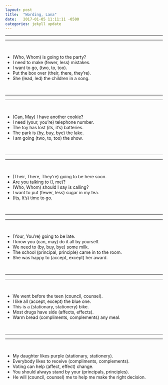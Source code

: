 ```yaml
---
layout: post
title:  "Wording, Lana"
date:   2017-01-05 11:11:11 -0500
categories: jekyll update
---
```


-----
-----
<br>

+ (Who, Whom) is going to the party?
+ I need to make (fewer, less) mistakes.
+ I want to go, (two, to, too).
+ Put the box over (their, there, they’re).
+ She (lead, led) the children in a song.

<br>

-----
-----
<br>

+ (Can, May) I have another cookie?
+ I need (your, you’re) telephone number.
+ The toy has lost (its, it’s) batteries.
+ The park is (by, buy, bye) the lake.
+ I am going (two, to, too) the show.

<br>

-----
-----
<br>

+ (Their, There, They’re) going to be here soon.
+ Are you talking to (I, me)?
+ (Who, Whom) should I say is calling?
+ I want to put (fewer, less) sugar in my tea.
+ (Its, It’s) time to go.

<br>

-----
-----
<br>

+ (Your, You’re) going to be late.
+ I know you (can, may) do it all by yourself.
+ We need to (by, buy, bye) some milk.
+ The school (principal, principle) came in to the room.
+ She was happy to (accept, except) her award.

<br>

-----
-----
<br>

+ We went before the teen (council, counsel).
+ I like all (accept, except) the blue one.
+ This is a (stationary, stationery) bike.
+ Most drugs have side (affects, effects).
+ Warm bread (compliments, complements) any meal.

<br>

-----
-----
<br>

+ My daughter likes purple (stationary, stationery).
+ Everybody likes to receive (compliments, complements).
+ Voting can help (affect, effect) change.
+ You should always stand by your (principals, principles).
+ He will (council, counsel) me to help me make the right decision.
